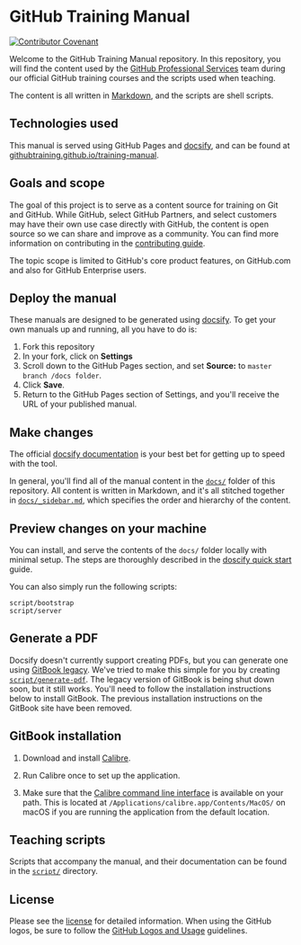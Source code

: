 # GitHub Training Manual

[![Contributor Covenant](https://img.shields.io/badge/Contributor%20Covenant-v2.0%20adopted-ff69b4.svg)](code_of_conduct.md)

Welcome to the GitHub Training Manual repository. In this repository, you will find the content used by the [GitHub Professional Services](https://services.github.com/) team during our official GitHub training courses and the scripts used when teaching.

The content is all written in [Markdown](https://guides.github.com/features/mastering-markdown/), and the scripts are shell scripts.

## Technologies used

This manual is served using GitHub Pages and [docsify](https://docsify.js.org), and can be found at [githubtraining.github.io/training-manual](https://githubtraining.github.io/training-manual/#/).

## Goals and scope

The goal of this project is to serve as a content source for training on Git and GitHub. While GitHub, select GitHub Partners, and select customers may have their own use case directly with GitHub, the content is open source so we can share and improve as a community. You can find more information on contributing in the [contributing guide](CONTRIBUTING.md).

The topic scope is limited to GitHub's core product features, on GitHub.com and also for GitHub Enterprise users.

## Deploy the manual

These manuals are designed to be generated using [docsify](https://docsify.js.org). To get your own manuals up and running, all you have to do is:

1. Fork this repository
2. In your fork, click on **Settings**
3. Scroll down to the GitHub Pages section, and set **Source:** to `master branch /docs folder`.
4. Click **Save**.
5. Return to the GitHub Pages section of Settings, and you'll receive the URL of your published manual.

## Make changes

The official [docsify documentation](https://docsify.js.org/#/?id=docsify) is your best bet for getting up to speed with the tool.

In general, you'll find all of the manual content in the [`docs/`](docs/) folder of this repository. All content is written in Markdown, and it's all stitched together in [`docs/_sidebar.md`](docs/_sidebar.md), which specifies the order and hierarchy of the content.

## Preview changes on your machine

You can install, and serve the contents of the `docs/` folder locally with minimal setup. The steps are thoroughly described in the [doscify quick start](https://docsify.js.org/#/quickstart) guide.

You can also simply run the following scripts:

```shell
script/bootstrap
script/server
```

## Generate a PDF

Docsify doesn't currently support creating PDFs, but you can generate one using [GitBook legacy](https://docs.gitbook.com/resources/gitbook-legacy). We've tried to make this simple for you by creating [`script/generate-pdf`](script/generate-pdf).  The legacy version of GitBook is being shut down soon, but it still works.  You'll need to follow the installation instructions below to install GitBook.  The previous installation instructions on the GitBook site have been removed.

## GitBook installation

1. Download and install [Calibre](https://calibre-ebook.com/download).

1. Run Calibre once to set up the application.

1. Make sure that the [Calibre command line interface](https://manual.calibre-ebook.com/generated/en/cli-index.html) is available on your path.  This is located at `/Applications/calibre.app/Contents/MacOS/` on macOS if you are running the application from the default location.

## Teaching scripts

Scripts that accompany the manual, and their documentation can be found in the [`script/`](script/) directory.

## License

Please see the [license](LICENSE) for detailed information. When using the GitHub logos, be sure to follow the [GitHub Logos and Usage](https://github.com/logos) guidelines.
